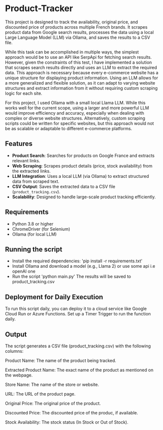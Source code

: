 # Product-Tracker

This project is designed to track the availability, original price, and discounted price of products across multiple French brands. It scrapes product data from Google search results, processes the data using a local Large Language Model (LLM) via Ollama, and saves the results to a CSV file.

While this task can be accomplished in multiple ways, the simplest approach would be to use an API like SerpApi for fetching search results. However, given the constraints of this test, I have implemented a solution that scrapes search results directly and uses an LLM to extract the required data. This approach is necessary because every e-commerce website has a unique structure for displaying product information. Using an LLM allows for a more generalized and flexible solution, as it can adapt to varying website structures and extract information from it without requiring custom scraping logic for each site.

For this project, I used Ollama with a small local Llama LLM. While this works well for the current scope, using a larger and more powerful LLM would improve efficiency and accuracy, especially when dealing with complex or diverse website structures. Alternatively, custom scraping scripts could be written for specific websites, but this approach would not be as scalable or adaptable to different e-commerce platforms.


## Features
- **Product Search**: Searches for products on Google France and extracts relevant links.
- **Web Scraping**: Scrapes product details (price, stock availability) from the extracted links.
- **LLM Integration**: Uses a local LLM (via Ollama) to extract structured data from scraped text.
- **CSV Output**: Saves the extracted data to a CSV file (`product_tracking.csv`).
- **Scalability**: Designed to handle large-scale product tracking efficiently.

## Requirements
- Python 3.8 or higher
- ChromeDriver (for Selenium)
- Ollama (for local LLM)

## Running the script

- Install the required dependencies: 'pip install -r requirements.txt'
- Install Ollama and download a model (e.g., Llama 2) or use some api i.e openAI one
- Run the script 'python main.py'
The results will be saved to product_tracking.csv

## Deployment for Daily Execution
To run this script daily, you can deploy it to a cloud service like Google Cloud Run or Azure Functions.
Set up a Timer Trigger to run the function daily.

## Output
The script generates a CSV file (product_tracking.csv) with the following columns:

Product Name: The name of the product being tracked.

Extracted Product Name: The exact name of the product as mentioned on the webpage.

Store Name: The name of the store or website.

URL: The URL of the product page.

Original Price: The original price of the product.

Discounted Price: The discounted price of the produc, if available.

Stock Availability: The stock status (In Stock or Out of Stock).

